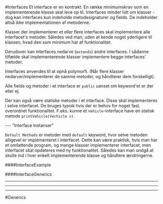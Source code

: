 #Interfaces
Et interface er en kontrakt. En række minimumskrav som en implementerende 
klasse skal leve op til.
Interfaces minder lidt om klasser - dog kan interfaces kun indeholde 
metodesignaturer og fields.
De indeholder altså ikke implementationen af metoderne. 

Klasser der implementerer et eller flere interfaces skal implementere 
alle interfacet's metoder. Således ved man, uden at kende noget yderligere til klassen,
hvad den som minimum har af funktionalitet.

Derudover kan interfaces nedarve (`extends`) andre interfaces. 
I sådanne tilfælde skal implementerende klasser implementere begge 
interfaces' metoder.

Interfaces anvendes til at opnå polymorfi. 
(Når flere klasser nedarver/implementerer de samme metoder, 
og håndterer dem forskelligt).

Alle fields og metoder i et interface er `public` uanset om keyword'et 
er der eller ej.

Der kan også være statiske metoder i et interface. 
Disse skal implementeres i selve interfacet.
De bruges typisk hvis der er behov for noget fast, overordnet funktionalitet. 
F.eks. kunne et `Vehicle`-interface have en statisk metode `printVehicle(Vechicle v)`.

--- "Interface Instanser"

`Default Methods` er metoder med `default` keyword, hvor selve metoden 
alligevel er implementeret i interfacet. Dette kan være praktisk, 
hvis man har et omfattende program, og mange klasser implementerer 
interfacet, men interfacet skal opdateres med ny funktionalitet. 
Således kan man undgå at skulle ind i hver enkelt implementerende klasse 
og håndtere ændringerne.

####InterfaceExample

####InterfaceGenerics

---
---
---
#Generics